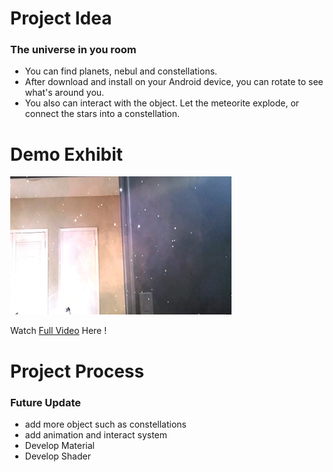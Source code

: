 <!doctype HTML>
<html>
  <script src="https://aframe.io/releases/0.6.1/aframe.min.js"></script>
  <script src="https://cdn.rawgit.com/jeromeetienne/AR.js/1.6.0/aframe/build/aframe-ar.js"> </script>
  <body style='margin : 0px; overflow: hidden;'>
    <a-scene embedded arjs='sourceType: webcam;'>
      <a-box position='0 0.5 0' material='color: black;'></a-box>
      <a-marker-camera preset = 'hiro'></a-marker-camera>
    </a-scene>
  </body>
</html>


# Project Idea
### The universe in you room

- You can find planets, nebul and constellations.
- After download and install on your Android device, you can rotate to see what's around you.
- You also can interact with the object. Let the meteorite explode, or connect the stars into a constellation.




# Demo Exhibit

![img](https://github.com/BRANDDY/unityAR/raw/gh-pages/docs/assets/demo.png)

Watch [Full Video](https://drive.google.com/file/d/1GZh5S8cb0CitseI6WiguvvhZbLj8uNk5/view?usp=sharing) Here !


# Project Process

### Future Update

- add more object such as constellations
- add animation and interact system
- Develop Material
- Develop Shader
